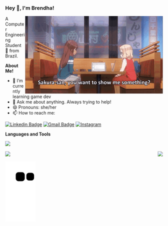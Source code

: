 <!--
**Cophhy/Cophhy** is a ✨ _special_ ✨ repository because its `README.md` (this file) appears on your GitHub profile.

Here are some ideas to get you started:

 🔭 I’m currently working on asdasd
- 🌱 I’m currently learning ...
- 👯 I’m looking to collaborate on ...
- 🤔 I’m looking for help with ...
- 💬 Ask me about ...
- 📫 How to reach me: ...
- 😄 Pronouns: ...
- ⚡ Fun fact: ...
-->
<h3 title="hehehe"> Hey 👋, I'm Brendha!</h3>
<a href="https://www.linkedin.com/in/brendha-gruber/">  
  <img align="right" alt="GIF" src="https://github.com/Cophhy/Cophhy/blob/main/new-game-computer-crash.gif" width="440" />
</a>

A Computer Engineering Student 🚀 from Brazil.

**About Me!**
- 🔭 I’m currently learning game dev
- 💬  Ask me about anything. Always trying to help!
- 😄 Pronouns: she/her
- 📫 How to reach me: 

[![Linkedin Badge](https://img.shields.io/badge/LinkedIn-0077B5?style=for-the-badge&logo=linkedin&logoColor=white)](https://www.linkedin.com/in/brendha-gruber/) 
[![Gmail Badge](https://img.shields.io/badge/Gmail-D14836?style=for-the-badge&logo=gmail&logoColor=white)](mailto:brendhaiara7@gmail.com)
[![Instagram](https://img.shields.io/badge/Instagram-%23E4405F.svg?style=for-the-badge&logo=Instagram&logoColor=white)](https://www.instagram.com/cophhy/)

**Languages and Tools**  
 
<p align="left">
  <a href="https://skillicons.dev">
    <img src="https://skillicons.dev/icons?i=java,cs,cpp,arduino,raspberrypi,autocad,unity,unreal,blender&perline=3" />
  </a>
</p>

<div>
<a href="https://github.com/Cophhy">
<img height="160em" src="https://github-readme-stats-git-masterrstaa-rickstaa.vercel.app/api/top-langs/?username=Cophhy&layout=compact&langs_count=7&theme=tokyonight"/>
<img align="right" height="160em" src="https://github-readme-stats-git-masterrstaa-rickstaa.vercel.app/api?username=Cophhy&show_icons=true&theme=tokyonight&include_all_commits=true&count_private=true"/>
</div>

![snake gif](https://github.com/Cophhy/Cophhy/blob/output/github-contribution-grid-snake.svg#gh-dark-mode-only)
